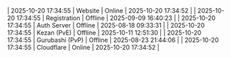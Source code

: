 | 2025-10-20 17:34:55 | Website | Online | 2025-10-20 17:34:52 |
| 2025-10-20 17:34:55 | Registration | Offline | 2025-09-09 16:40:23 |
| 2025-10-20 17:34:55 | Auth Server | Offline | 2025-08-18 09:33:31 |
| 2025-10-20 17:34:55 | Kezan (PvE) | Offline | 2025-10-11 12:51:30 |
| 2025-10-20 17:34:55 | Gurubashi (PvP) | Offline | 2025-08-23 21:44:06 |
| 2025-10-20 17:34:55 | Cloudflare | Online | 2025-10-20 17:34:52 |
